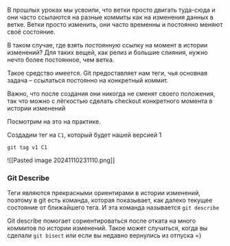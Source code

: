 

В прошлых уроках мы усвоили, что ветки просто двигать туда-сюда и они часто ссылаются на разные коммиты как на изменения данных в ветке. Ветки просто изменить, они часто временны и постоянно меняют своё состояние.

В таком случае, где взять _постоянную_ ссылку на момент в истории изменений? Для таких вещей, как релиз и большие слияния, нужно нечто более постоянное, чем ветка.

Такое средство имеется. Git предоставляет нам теги, чья основная задача – ссылаться постоянно на конкретный коммит.

Важно, что после создания они никогда не сменят своего положения, так что можно с лёгкостью сделать checkout конкретного момента в истории изменений

Посмотрим на это на практике.

Создадим тег на `C1`, который будет нашей версией 1
```git
git tag v1 C1
```
![[Pasted image 20241110231110.png]]

### Git Describe

Теги являются прекрасными ориентирами в истории изменений, поэтому в git есть команда, которая показывает, как далеко текущее состояние от ближайшего тега. И эта команда называется `git describe`

Git describe помогает сориентироваться после отката на много коммитов по истории изменений. Такое может случиться, когда вы сделали `git bisect` или если вы недавно вернулись из отпуска =)
